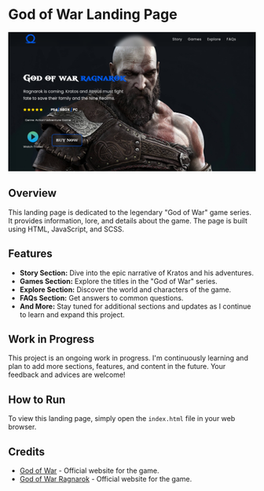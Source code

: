 # God of War Landing Page

![God of War Logo](./src/images/GOW-preview.png)

## Overview

This landing page is dedicated to the legendary "God of War" game series. It provides information, lore, and details about the game. The page is built using HTML, JavaScript, and SCSS.

## Features

- **Story Section:** Dive into the epic narrative of Kratos and his adventures.
- **Games Section:** Explore the titles in the "God of War" series.
- **Explore Section:** Discover the world and characters of the game.
- **FAQs Section:** Get answers to common questions.
- **And More:** Stay tuned for additional sections and updates as I continue to learn and expand this project.

## Work in Progress

This project is an ongoing work in progress. I'm continuously learning and plan to add more sections, features, and content in the future. Your feedback and advices are welcome!

## How to Run

To view this landing page, simply open the `index.html` file in your web browser.

## Credits

- [God of War](https://www.playstation.com/en-us/god-of-war/) - Official website for the game.
- [God of War Ragnarok](https://www.playstation.com/en-us/god-of-war/) - Official website for the game.

